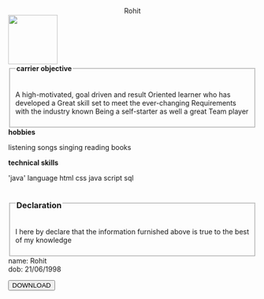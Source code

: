 <html>
<head>
<title> Rohit </title>
<center> Rohit </center>
<img src="./Rohit pic.jpeg" width="100" height="100">

<fieldset><legend><b>carrier objective</legend></b></br>
<p> A high-motivated, goal driven and result Oriented learner who has developed a Great skill set to meet the ever-changing Requirements with the industry known Being a self-starter as well a great Team player</p></fieldset>
<b> hobbies</b></br>
<p> listening songs
    singing 
    reading books
</p>
<b>technical skills</b></br>
<p> 'java' language
    html
    css
    java script
    sql
</p>
<fieldset><legend><h3>Declaration</h3></legend>
<p> I here by declare that the information furnished above is true to the best of my knowledge
</p></fieldset>
name: Rohit</br>
dob: 21/06/1998</br></p>
<a href="./resume.html" download><button>DOWNLOAD</button></a>
</body>
</html>
   
     
